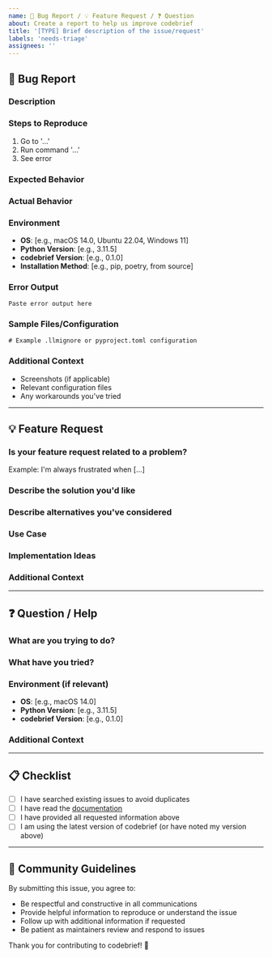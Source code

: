 ```yaml
---
name: 🐛 Bug Report / 💡 Feature Request / ❓ Question
about: Create a report to help us improve codebrief
title: '[TYPE] Brief description of the issue/request'
labels: 'needs-triage'
assignees: ''
---
```


<!--
Thank you for taking the time to report an issue or suggest a feature!
Your feedback helps make codebrief better for everyone.

Please choose the appropriate section below and delete the others.
If you're unsure, just fill out what you can - we're here to help!
-->

## 🐛 Bug Report

### Description
<!-- A clear and concise description of what the bug is -->

### Steps to Reproduce
<!-- Please provide detailed steps to reproduce the issue -->
1. Go to '...'
2. Run command '...'
3. See error

### Expected Behavior
<!-- A clear and concise description of what you expected to happen -->

### Actual Behavior
<!-- A clear and concise description of what actually happened -->

### Environment
<!-- Please complete the following information -->
- **OS**: [e.g., macOS 14.0, Ubuntu 22.04, Windows 11]
- **Python Version**: [e.g., 3.11.5]
- **codebrief Version**: [e.g., 0.1.0]
- **Installation Method**: [e.g., pip, poetry, from source]

### Error Output
<!-- If applicable, add the full error message and stack trace -->
```
Paste error output here
```

### Sample Files/Configuration
<!-- If applicable, provide sample files or configuration that reproduce the issue -->
```
# Example .llmignore or pyproject.toml configuration
```

### Additional Context
<!-- Add any other context about the problem here -->
- Screenshots (if applicable)
- Relevant configuration files
- Any workarounds you've tried

---

## 💡 Feature Request

### Is your feature request related to a problem?
<!-- A clear and concise description of what the problem is -->
Example: I'm always frustrated when [...]

### Describe the solution you'd like
<!-- A clear and concise description of what you want to happen -->

### Describe alternatives you've considered
<!-- A clear and concise description of any alternative solutions or features you've considered -->

### Use Case
<!-- Describe how this feature would be used and why it's valuable -->

### Implementation Ideas
<!-- If you have ideas about how this could be implemented, share them here -->

### Additional Context
<!-- Add any other context, mockups, or examples about the feature request here -->

---

## ❓ Question / Help

### What are you trying to do?
<!-- Describe what you're trying to accomplish -->

### What have you tried?
<!-- Let us know what you've already attempted -->

### Environment (if relevant)
- **OS**: [e.g., macOS 14.0]
- **Python Version**: [e.g., 3.11.5]
- **codebrief Version**: [e.g., 0.1.0]

### Additional Context
<!-- Any additional information that might be helpful -->

---

## 📋 Checklist

<!-- Please check all that apply -->
- [ ] I have searched existing issues to avoid duplicates
- [ ] I have read the [documentation](https://github.com/Shorzinator/codebrief#documentation)
- [ ] I have provided all requested information above
- [ ] I am using the latest version of codebrief (or have noted my version above)

---

## 🤝 Community Guidelines

By submitting this issue, you agree to:
- Be respectful and constructive in all communications
- Provide helpful information to reproduce or understand the issue
- Follow up with additional information if requested
- Be patient as maintainers review and respond to issues

Thank you for contributing to codebrief! 🚀

<!--
Need immediate help? Check out our:
- 📖 Documentation: https://github.com/Shorzinator/codebrief#documentation
- 💬 Discussions: https://github.com/Shorzinator/codebrief/discussions
- 🤝 Contributing Guide: https://github.com/Shorzinator/codebrief/blob/main/CONTRIBUTING.md
-->
